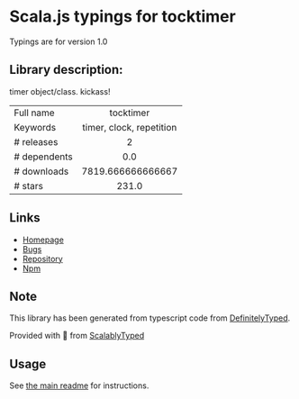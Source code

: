 
# Scala.js typings for tocktimer

Typings are for version 1.0

## Library description:
timer object/class. kickass!

|                    |                 |
| ------------------ | :-------------: |
| Full name          | tocktimer |
| Keywords           | timer, clock, repetition |
| # releases         | 2 |
| # dependents       | 0.0 |
| # downloads        | 7819.666666666667 |
| # stars            | 231.0 |

## Links
- [Homepage](https://github.com/mrchimp/tock#readme)
- [Bugs](https://github.com/mrchimp/tock/issues)
- [Repository](https://github.com/mrchimp/tock)
- [Npm](https://www.npmjs.com/package/tocktimer)
    


## Note
This library has been generated from typescript code from [DefinitelyTyped](https://definitelytyped.org).

Provided with :purple_heart: from [ScalablyTyped](https://github.com/oyvindberg/ScalablyTyped)

## Usage
See [the main readme](../../readme.md) for instructions.


